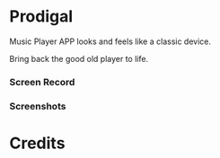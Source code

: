 # Prodigal 

Music Player APP looks and feels like a classic device.

Bring back the good old player to life.

### Screen Record

### Screenshots


# Credits
